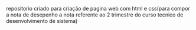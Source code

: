 repositorio criado para criação de pagina web com html e css(para compor a nota de desepenho a nota referente ao 2 trimestre do curso tecnico de desenvolvimento de sistema)
